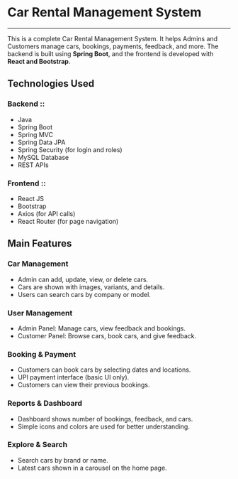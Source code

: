 # Car Rental Management System #
----------------------------------

This is a complete Car Rental Management System. It helps Admins and Customers manage cars, bookings, payments, feedback, and more. The backend is built
using **Spring Boot**, and the frontend is developed with **React and Bootstrap**.

## Technologies Used ##

### Backend ::
- Java
- Spring Boot
- Spring MVC
- Spring Data JPA
- Spring Security (for login and roles)
- MySQL Database
- REST APIs

### Frontend ::
- React JS
- Bootstrap
- Axios (for API calls)
- React Router (for page navigation)




## Main Features ##

### Car Management
- Admin can add, update, view, or delete cars.
- Cars are shown with images, variants, and details.
- Users can search cars by company or model.

### User Management
- Admin Panel: Manage cars, view feedback and bookings.
- Customer Panel: Browse cars, book cars, and give feedback.

### Booking & Payment
- Customers can book cars by selecting dates and locations.
- UPI payment interface (basic UI only).
- Customers can view their previous bookings.

### Reports & Dashboard
- Dashboard shows number of bookings, feedback, and cars.
- Simple icons and colors are used for better understanding.

### Explore & Search
- Search cars by brand or name.
- Latest cars shown in a carousel on the home page.

